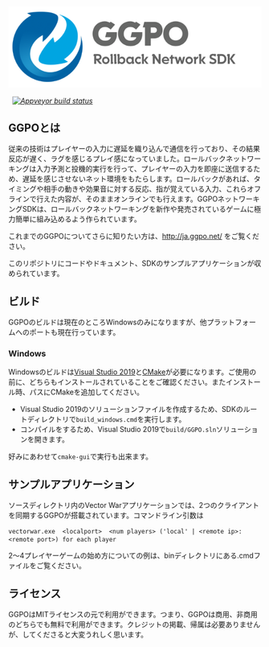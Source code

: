 ![](doc/images/ggpo_header.png)

&nbsp; _[![Appveyor build status](https://img.shields.io/appveyor/ci/pond3r/ggpo/master.svg?logo=appveyor)](https://ci.appveyor.com/project/pond3r/ggpo/branch/master)_

## GGPOとは

従来の技術はプレイヤーの入力に遅延を織り込んで通信を行っており、その結果反応が遅く、ラグを感じるプレイ感になっていました。ロールバックネットワーキングは入力予測と投機的実行を行って、プレイヤーの入力を即座に送信するため、遅延を感じさせないネット環境をもたらします。ロールバックがあれば、タイミングや相手の動きや効果音に対する反応、指が覚えている入力、これらオフラインで行えた内容が、そのままオンラインでも行えます。GGPOネットワーキングSDKは、ロールバックネットワーキングを新作や発売されているゲームに極力簡単に組み込めるよう作られています。

これまでのGGPOについてさらに知りたい方は、http://ja.ggpo.net/ をご覧ください。

このリポジトリにコードやドキュメント、SDKのサンプルアプリケーションが収められています。

## ビルド

GGPOのビルドは現在のところWindowsのみになりますが、他プラットフォームへのポートも現在行っています。

### Windows

Windowsのビルドは[Visual Studio 2019](https://visualstudio.microsoft.com/downloads/)と[CMake](https://cmake.org/download/)が必要になります。ご使用の前に、どちらもインストールされていることをご確認ください。またインストール時、パスにCMakeを追加してください。

- Visual Studio 2019のソリューションファイルを作成するため、SDKのルートディレクトリで`build_windows.cmd`を実行します。
- コンパイルをするため、Visual Studio 2019で`build/GGPO.sln`ソリューションを開きます。

好みにあわせて`cmake-gui`で実行も出来ます。

## サンプルアプリケーション

ソースディレクトリ内のVector Warアプリケーションでは、2つのクライアントを同期するGGPOが搭載されています。コマンドライン引数は

```
vectorwar.exe  <localport>  <num players> ('local' | <remote ip>:<remote port>) for each player
```

2～4プレイヤーゲームの始め方についての例は、binディレクトリにある.cmdファイルをご覧ください。

## ライセンス

GGPOはMITライセンスの元で利用ができます。つまり、GGPOは商用、非商用のどちらでも無料で利用ができます。クレジットの掲載、帰属は必要ありませんが、してくださると大変うれしく思います。
